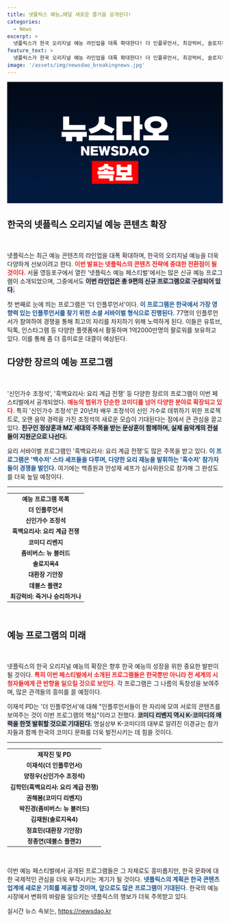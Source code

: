 ```yaml
---
title: 넷플릭스 예능…매달 새로운 즐거움 공개된다!
categories:
  - News
excerpt: >
  넷플릭스가 한국 오리지널 예능 라인업을 대폭 확대한다! 더 인플루언서, 최강럭비, 솔로지옥4 등 9편의 신규 예능이 공개되고, 글로벌 인기 콘텐츠로 자리잡을 예정이다. 다양한 장르의 예능이 기다리고 있어 기대감을 증폭시키고 있다!
feature_text: >
  넷플릭스가 한국 오리지널 예능 라인업을 대폭 확대한다! 더 인플루언서, 최강럭비, 솔로지옥4 등 9편의 신규 예능이 공개되고, 글로벌 인기 콘텐츠로 자리잡을 예정이다. 다양한 장르의 예능이 기다리고 있어 기대감을 증폭시키고 있다!
image: '/assets/img/newsdao_breakingnews.jpg'
---
```


<p><img src="/assets/img/newsdao_breakingnews.jpg" alt="koreaapp 속보" /></p>

<h2 data-ke-size="size26">한국의 넷플릭스 오리지널 예능 콘텐츠 확장</h2>

<p data-ke-size="size16">&nbsp;</p>

<p>넷플릭스는 최근 예능 콘텐츠의 라인업을 대폭 확대하며, 한국의 오리지널 예능을 더욱 다양하게 선보이려고 한다. <b><span style="color: #ee2323;">이번 발표는 넷플릭스의 콘텐츠 전략에 중대한 전환점이 될 것이다.</span></b> 서울 영등포구에서 열린 '넷플릭스 예능 페스티벌'에서는 많은 신규 예능 프로그램이 소개되었으며, 그중에서도 <b><span style="background-color: #21538527;">이번 라인업은 총 9편의 신규 프로그램으로 구성되어 있다.</span></b> </p>

<p>첫 번째로 눈에 띄는 프로그램은 '더 인플루언서'이다. <b><span style="color: #1a5490;">이 프로그램은 한국에서 가장 영향력 있는 인플루언서를 찾기 위한 소셜 서바이벌 형식으로 진행된다.</span></b> 77명의 인플루언서가 참여하여 경쟁을 통해 최고의 자리를 차지하기 위해 노력하게 된다. 이들은 유튜브, 틱톡, 인스타그램 등 다양한 플랫폼에서 활동하며 1억2000만명의 팔로워를 보유하고 있다. 이를 통해 좀 더 흥미로운 대결이 예상된다.</p>

<h2 data-ke-size="size26">다양한 장르의 예능 프로그램</h2>

<p data-ke-size="size16">&nbsp;</p>

<p>'신인가수 조정석', '흑백요리사: 요리 계급 전쟁' 등 다양한 장르의 프로그램이 이번 페스티벌에서 공개되었다. <b><span style="color: #ee2323;">예능의 범위가 단순한 코미디를 넘어 다양한 분야로 확장되고 있다.</span></b> 특히 '신인가수 조정석'은 20년차 배우 조정석이 신인 가수로 데뷔하기 위한 프로젝트로, 오랜 음악 경력을 가진 조정석의 새로운 모습이 기대된다는 점에서 큰 관심을 끌고 있다. <b><span style="background-color: #21538527;">친구인 정상훈과 MZ 세대의 주목을 받는 문상훈이 함께하며, 실제 음악계의 전설들이 지원군으로 나선다.</span></b></p>

<p>요리 서바이벌 프로그램인 '흑백요리사: 요리 계급 전쟁'도 많은 주목을 받고 있다. <b><span style="color: #1a5490;">이 프로그램은 '백수저' 스타 셰프들을 다루며, 다양한 요리 재능을 발휘하는 '흑수저' 참가자들이 경쟁을 벌인다.</span></b> 여기에는 백종원과 안성재 셰프가 심사위원으로 참가해 그 완성도를 더욱 높일 예정이다.</p>

<hr>

<table>
  <tr>
    <td style="text-align: center; height: 17px;"><b>예능 프로그램 목록</b></td>
  </tr>
  <tr>
    <td style="text-align: center; height: 17px;"><b>더 인플루언서</b></td>
  </tr>
  <tr>
    <td style="text-align: center; height: 17px;"><b>신인가수 조정석</b></td>
  </tr>
  <tr>
    <td style="text-align: center; height: 17px;"><b>흑백요리사: 요리 계급 전쟁</b></td>
  </tr>
  <tr>
    <td style="text-align: center; height: 17px;"><b>코미디 리벤지</b></td>
  </tr>
  <tr>
    <td style="text-align: center; height: 17px;"><b>좀비버스: 뉴 블러드</b></td>
  </tr>
  <tr>
    <td style="text-align: center; height: 17px;"><b>솔로지옥4</b></td>
  </tr>
  <tr>
    <td style="text-align: center; height: 17px;"><b>대환장 기안장</b></td>
  </tr>
  <tr>
    <td style="text-align: center; height: 17px;"><b>데블스 플랜2</b></td>
  </tr>
  <tr>
    <td style="text-align: center; height: 17px;"><b>최강럭비: 죽거나 승리하거나</b></td>
  </tr>
</table>

<p data-ke-size="size16">&nbsp;</p>

<h2 data-ke-size="size26">예능 프로그램의 미래</h2>

<p data-ke-size="size16">&nbsp;</p>

<p>넷플릭스의 한국 오리지널 예능의 확장은 향후 한국 예능의 성장을 위한 중요한 발판이 될 것이다. <b><span style="color: #ee2323;">특히 이번 페스티벌에서 소개된 프로그램들은 한국뿐만 아니라 전 세계의 시청자들에게 큰 반향을 일으킬 것으로 보인다.</span></b> 각 프로그램은 그 나름의 독창성을 보여주며, 많은 관객들의 흥미를 끌 예정이다. </p>

<p>이재석 PD는 '더 인플루언서'에 대해 "인플루언서들이 한 자리에 모여 서로의 콘텐츠를 보여주는 것이 이번 프로그램의 핵심"이라고 전했다. <b><span style="background-color: #21538527;">코미디 리벤지 역시 K-코미디의 매력을 한껏 발휘할 것으로 기대된다.</span></b> 명실상부 K-코미디의 대부로 알려진 이경규는 참가자들과 함께 한국의 코미디 문화를 더욱 발전시키는 데 힘쓸 것이다.</p>

<hr>

<table>
  <tr>
    <td style="text-align: center; height: 17px;"><b>제작진 및 PD</b></td>
  </tr>
  <tr>
    <td style="text-align: center; height: 17px;"><b>이재석(더 인플루언서)</b></td>
  </tr>
  <tr>
    <td style="text-align: center; height: 17px;"><b>양정우(신인가수 조정석)</b></td>
  </tr>
  <tr>
    <td style="text-align: center; height: 17px;"><b>김학민(흑백요리사: 요리 계급 전쟁)</b></td>
  </tr>
  <tr>
    <td style="text-align: center; height: 17px;"><b>권해봄(코미디 리벤지)</b></td>
  </tr>
  <tr>
    <td style="text-align: center; height: 17px;"><b>박진경(좀비버스: 뉴 블러드)</b></td>
  </tr>
  <tr>
    <td style="text-align: center; height: 17px;"><b>김재원(솔로지옥4)</b></td>
  </tr>
  <tr>
    <td style="text-align: center; height: 17px;"><b>정효민(대환장 기안장)</b></td>
  </tr>
  <tr>
    <td style="text-align: center; height: 17px;"><b>정종연(데블스 플랜2)</b></td>
  </tr>
</table>

<p data-ke-size="size16">&nbsp;</p>

<p>이번 예능 페스티벌에서 공개된 프로그램들은 그 자체로도 흥미롭지만, 한국 문화에 대한 국제적인 관심을 더욱 부각시키는 계기가 될 것이다. <b><span style="color: #1a5490;">넷플릭스의 계획은 한국 콘텐츠 업계에 새로운 기회를 제공할 것이며, 앞으로도 많은 프로그램이 기대된다.</span></b> 한국의 예능 시장에서 변화의 바람을 일으키는 넷플릭스의 행보가 더욱 주목받고 있다.</p>
실시간 뉴스 속보는, <a href="https://newsdao.kr" rel="dofollow">https://newsdao.kr</a>



